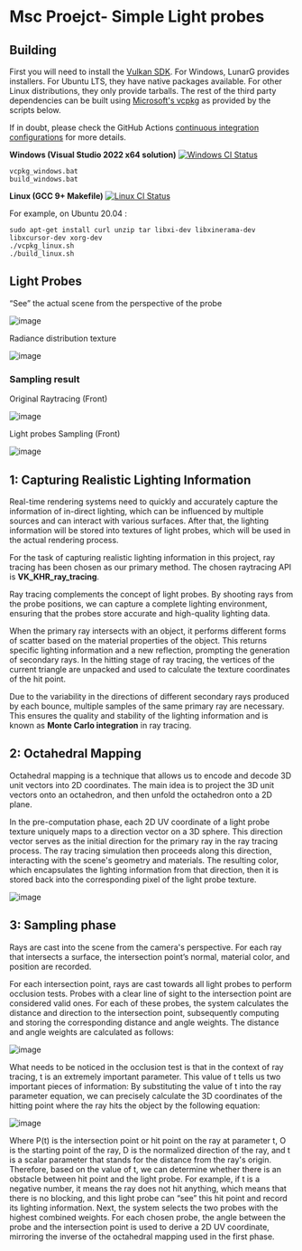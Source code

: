 # Msc Proejct- Simple Light probes

## Building

First you will need to install the [Vulkan SDK](https://vulkan.lunarg.com/sdk/home). For Windows, LunarG provides installers. For Ubuntu LTS, they have native packages available. For other Linux distributions, they only provide tarballs. The rest of the third party dependencies can be built using [Microsoft's vcpkg](https://github.com/Microsoft/vcpkg) as provided by the scripts below.

If in doubt, please check the GitHub Actions [continuous integration configurations](.github/workflows) for more details.

**Windows (Visual Studio 2022 x64 solution)** [![Windows CI Status](https://github.com/GPSnoopy/RayTracingInVulkan/workflows/Windows%20CI/badge.svg)](https://github.com/GPSnoopy/RayTracingInVulkan/actions?query=workflow%3A%22Windows+CI%22)
```
vcpkg_windows.bat
build_windows.bat
```
**Linux (GCC 9+ Makefile)** [![Linux CI Status](https://github.com/GPSnoopy/RayTracingInVulkan/workflows/Linux%20CI/badge.svg)](https://github.com/GPSnoopy/RayTracingInVulkan/actions?query=workflow%3A%22Linux+CI%22)

For example, on Ubuntu 20.04 :
```
sudo apt-get install curl unzip tar libxi-dev libxinerama-dev libxcursor-dev xorg-dev
./vcpkg_linux.sh
./build_linux.sh
```


## Light Probes

“See” the actual scene from the perspective of the probe

![image](https://github.com/iTzzYiuShaw/MscProject_LightProbes/assets/110170509/deb3fad2-050b-4152-bcba-c64cbac6a413)

Radiance distribution texture

![image](https://github.com/iTzzYiuShaw/MscProject_LightProbes/assets/110170509/a5cca0f8-516c-4d31-ab06-bf30a694401c)


### Sampling result

Original Raytracing (Front)

![image](https://github.com/iTzzYiuShaw/MscProject_LightProbes/assets/110170509/40d1108d-a2a5-47e0-91aa-a51e2020ac5a)

Light probes Sampling (Front)

![image](https://github.com/iTzzYiuShaw/MscProject_LightProbes/assets/110170509/abfd87dd-83f1-4d4a-9846-981575daf9db)


## 1: Capturing Realistic Lighting Information
Real-time rendering systems need to quickly and accurately capture the information of in-direct lighting, which can be influenced by multiple sources and can interact with various surfaces. After that, the lighting information will be stored into textures of light probes, which will be used in the actual rendering process. 

For the task of capturing realistic lighting information in this project, ray tracing has been chosen as our primary method. The chosen raytracing API is **VK_KHR_ray_tracing**. 

Ray tracing complements the concept of light probes. By shooting rays from the probe positions, we can capture a complete lighting environment, ensuring that the probes store accurate and high-quality lighting data.

When the primary ray intersects with an object, it performs different forms of scatter based on the material properties of the object. 
This returns specific lighting information and a new reflection, prompting the generation of secondary rays. In the hitting stage of ray tracing, the vertices of the current triangle are unpacked and used to calculate the texture coordinates of the hit point.

Due to the variability in the directions of different secondary rays produced by each bounce, multiple samples of the same primary ray are necessary. This ensures the quality and stability of the lighting information and is known as **Monte Carlo integration** in ray tracing. 

## 2: Octahedral Mapping
Octahedral mapping is a technique that allows us to encode and decode 3D unit vectors into 2D coordinates. The main idea is to project the 3D unit vectors onto an octahedron, and then unfold the octahedron onto a 2D plane.

In the pre-computation phase, each 2D UV coordinate of a light probe texture uniquely maps to a direction vector on a 3D sphere. This direction vector serves as the initial direction for the primary ray in the ray tracing process. The ray tracing simulation then proceeds along this direction, interacting with the scene's geometry and materials. The resulting color, which encapsulates the lighting information from that direction, then it is stored back into the corresponding pixel of the light probe texture. 

![image](https://github.com/iTzzYiuShaw/MscProject_LightProbes/assets/110170509/1652095e-e8e4-4f5a-8d48-bf46baa5376a)

## 3: Sampling phase
Rays are cast into the scene from the camera's perspective. For each ray that intersects a surface, the intersection point’s normal, material color, and position are recorded. 

For each intersection point, rays are cast towards all light probes to perform occlusion tests. Probes with a clear line of sight to the intersection point are considered valid ones. For each of these probes, the system calculates the distance and direction to the intersection point, subsequently computing and storing the corresponding distance and angle weights. The distance and angle weights are calculated as follows:

![image](https://github.com/iTzzYiuShaw/MscProject_LightProbes/assets/110170509/c6f22fe7-8802-4c4f-b1f6-336095fb5e1c)

What needs to be noticed in the occlusion test is that in the context of ray tracing, t is an extremely important parameter. This value of t tells us two important pieces of information:
By substituting the value of t into the ray parameter equation, we can precisely calculate the 3D coordinates of the hitting point where the ray hits the object by the following equation:

![image](https://github.com/iTzzYiuShaw/MscProject_LightProbes/assets/110170509/969933e0-e7ef-4e0d-ac87-9ac75cf6f339)

Where P(t) is the intersection point or hit point on the ray at parameter t, O is the starting point of the ray, D is the normalized direction of the ray, and t is a scalar parameter that stands for the distance from the ray's origin. Therefore, based on the value of t, we can determine whether there is an obstacle between hit point and the light probe. For example, if t is a negative number, it means the ray does not hit anything, which means that there is no blocking, and this light probe can “see” this hit point and record its lighting information.
Next, the system selects the two probes with the highest combined weights. For each chosen probe, the angle between the probe and the intersection point is used to derive a 2D UV coordinate, mirroring the inverse of the octahedral mapping used in the first phase. 


